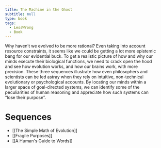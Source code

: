 ```yaml
---
title: The Machine in the Ghost
subtitle: null
type: book
tags:
  - LessWrong
  - Book
---
```


Why haven’t we evolved to be more rational? Even taking into account resource constraints, it seems like we could be getting a lot more epistemic bang for our evidential buck. To get a realistic picture of how and why our minds execute their biological functions, we need to crack open the hood and see how evolution works, and how our brains work, with more precision. These three sequences illustrate how even philosophers and scientists can be led astray when they rely on intuitive, non-technical evolutionary or psychological accounts. By locating our minds within a larger space of goal-directed systems, we can identify some of the peculiarities of human reasoning and appreciate how such systems can “lose their purpose”.

# Sequences

- [[The Simple Math of Evolution]]
- [[Fragile Purposes]]
- [[A Human's Guide to Words]]